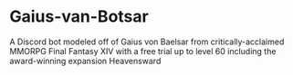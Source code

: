 # Gaius-van-Botsar
A Discord bot modeled off of Gaius von Baelsar from critically-acclaimed MMORPG Final Fantasy XIV with a free trial up to level 60 including the award-winning expansion Heavensward
